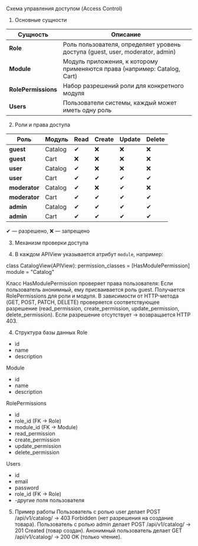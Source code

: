 Схема управления доступом (Access Control)

1. Основные сущности

| Сущность            | Описание                                                                      |
|---------------------|-------------------------------------------------------------------------------|
| **Role**            | Роль пользователя, определяет уровень доступа (guest, user, moderator, admin) |
| **Module**          | Модуль приложения, к которому применяются права (например: Catalog, Cart)     |
| **RolePermissions** | Набор разрешений роли для конкретного модуля                                  |
| **Users**           | Пользователи системы, каждый может иметь одну роль                            |

2. Роли и права доступа

| Роль          | Модуль    | Read  | Create | Update | Delete |
|---------------|-----------|-------|--------|--------|--------|
| **guest**     | Catalog   | ✔    | ❌     | ❌     | ❌    |
| **guest**     | Cart      | ❌   | ❌     | ❌     | ❌    |
| **user**      | Catalog   | ✔    | ❌     | ❌     | ❌    |
| **user**      | Cart      | ✔    | ✔      | ✔      | ✔     |
| **moderator** | Catalog   | ✔    | ❌     | ✔      | ❌    |
| **moderator** | Cart      | ✔    | ✔      | ✔      | ✔     |
| **admin**     | Catalog   | ✔    | ✔      | ✔      | ✔     |
| **admin**     | Cart      | ✔    | ✔      | ✔      | ✔     |

✔ — разрешено, ❌ — запрещено

3. Механизм проверки доступа

1. В каждом APIView указывается атрибут `module`, например:

class CatalogView(APIView):
    permission_classes = [HasModulePermission]
    module = "Catalog"

Класс HasModulePermission проверяет права пользователя: Если пользователь анонимный, ему присваивается роль guest. Получается RolePermissions для роли и модуля. В зависимости от HTTP-метода (GET, POST, PATCH, DELETE) проверяется соответствующее разрешение (read_permission, create_permission, update_permission, delete_permission). Если разрешение отсутствует → возвращается HTTP 403.

4. Структура базы данных
Role
 - id
 - name
 - description

Module
 - id
 - name
 - description

RolePermissions
 - id
 - role_id (FK -> Role)
 - module_id (FK -> Module)
 - read_permission
 - create_permission
 - update_permission
 - delete_permission

Users
 - id
 - email
 - password
 - role_id (FK -> Role)
 - -другие поля пользователя

5. Пример работы
Пользователь с ролью user делает POST /api/v1/catalog/ → 403 Forbidden (нет разрешения на создание товара). Пользователь с ролью admin делает POST /api/v1/catalog/ → 201 Created (товар создан). Анонимный пользователь делает GET /api/v1/catalog/ → 200 OK (только чтение).